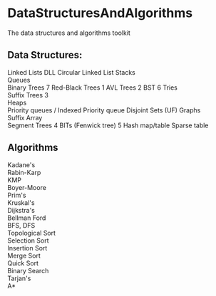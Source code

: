 # DataStructuresAndAlgorithms
The data structures and algorithms toolkit

## Data Structures: 
Linked Lists
DLL
Circular Linked List
Stacks  
Queues    
Binary Trees 7
Red-Black Trees 1
AVL Trees  2
BST 6
Tries  
Suffix Trees 3  
Heaps  
Priority queues / Indexed Priority queue 
Disjoint Sets (UF)
Graphs  
Suffix Array  
Segment Trees 4
BITs (Fenwick tree) 5
Hash map/table
Sparse table

## Algorithms
Kadane's  
Rabin-Karp  
KMP  
Boyer-Moore  
Prim's  
Kruskal's  
Dijkstra's  
Bellman Ford  
BFS, DFS   
Topological Sort  
Selection Sort  
Insertion Sort  
Merge Sort  
Quick Sort   
Binary Search   
Tarjan's  
A*
